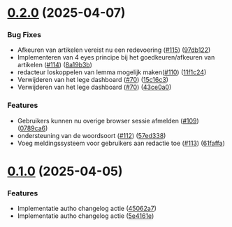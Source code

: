 # [0.2.0](https://github.com/vl-wbk/vl-woordenboek/compare/v0.1.0...v0.2.0) (2025-04-07)


### Bug Fixes

* Afkeuren van artikelen vereist nu een redevoering ([#115](https://github.com/vl-wbk/vl-woordenboek/issues/115)) ([97db122](https://github.com/vl-wbk/vl-woordenboek/commit/97db122fe735a345fbc2d818e4ed95025902e827))
* Implementeren van 4 eyes principe bij het goedkeuren/afkeuren van artikelen ([#114](https://github.com/vl-wbk/vl-woordenboek/issues/114)) ([8a19b3b](https://github.com/vl-wbk/vl-woordenboek/commit/8a19b3b8250c1a8b3ceed6a112a7cf399ca3fdd9))
* redacteur loskoppelen van lemma mogelijk maken([#110](https://github.com/vl-wbk/vl-woordenboek/issues/110)) ([11f1c24](https://github.com/vl-wbk/vl-woordenboek/commit/11f1c24b9bd110862d0f918134cd20fe4d72d320))
* Verwijderen van het lege dashboard ([#70](https://github.com/vl-wbk/vl-woordenboek/issues/70)) ([15c16c3](https://github.com/vl-wbk/vl-woordenboek/commit/15c16c33c94b83fc00f36d25f065e1fa5c761efb))
* Verwijderen van het lege dashboard ([#70](https://github.com/vl-wbk/vl-woordenboek/issues/70)) ([43ce0a0](https://github.com/vl-wbk/vl-woordenboek/commit/43ce0a073279e3afbc0900a3b2c34a3fbcc75caf))


### Features

* Gebruikers kunnen nu overige browser sessie afmelden ([#109](https://github.com/vl-wbk/vl-woordenboek/issues/109)) ([0789ca6](https://github.com/vl-wbk/vl-woordenboek/commit/0789ca60f673b0c9b9d531494efaf0fc38d0b35f))
* ondersteuning van de woordsoort ([#112](https://github.com/vl-wbk/vl-woordenboek/issues/112)) ([57ed338](https://github.com/vl-wbk/vl-woordenboek/commit/57ed33893dd70d856570072b72e686de7dd9a466))
* Voeg meldingssysteem voor gebruikers aan redactie toe ([#113](https://github.com/vl-wbk/vl-woordenboek/issues/113)) ([61faffa](https://github.com/vl-wbk/vl-woordenboek/commit/61faffa4c5c2943f484fda2f5fcea8a39cc68deb))



# [0.1.0](https://github.com/vl-wbk/vl-woordenboek/compare/5e4161e3af38ae7debfe83fde9b7f47dda1ca1d9...v0.1.0) (2025-04-05)


### Features

* Implementatie autho changelog actie ([45062a7](https://github.com/vl-wbk/vl-woordenboek/commit/45062a72e1263ca87a15b1292e44e6d7ec80b787))
* Implementatie autho changelog actie ([5e4161e](https://github.com/vl-wbk/vl-woordenboek/commit/5e4161e3af38ae7debfe83fde9b7f47dda1ca1d9))



